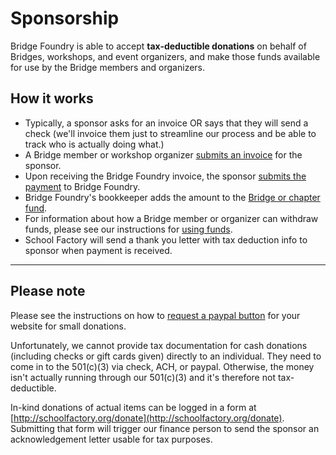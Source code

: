 # Sponsorship
Bridge Foundry is able to accept **tax-deductible donations** on behalf of Bridges, workshops, and event organizers, and make those funds available for use by the Bridge members and organizers.

## How it works
- Typically, a sponsor asks for an invoice OR says that they will send a check (we'll invoice them just to streamline our process and be able to track who is actually doing what.)
- A Bridge member or workshop organizer [submits an invoice](request-invoice.md) for the sponsor.
- Upon receiving the Bridge Foundry invoice, the sponsor [submits the payment](submit-payment.md) to Bridge Foundry.
- Bridge Foundry's bookkeeper adds the amount to the [Bridge or chapter fund](../funding/status.md).
- For information about how a Bridge member or organizer can withdraw funds, please see our instructions for [using funds](../using-funds).
- School Factory will send a thank you letter with tax deduction info to sponsor when payment is received.

---
## Please note
Please see the instructions on how to [request a paypal button](paypal-donations.md) for your website for small donations.

Unfortunately, we cannot provide tax documentation for cash donations (including checks or gift cards given) directly to an individual. They need to come in to the 501(c)(3) via check, ACH, or paypal. Otherwise, the money isn't actually running through our 501(c)(3) and it's therefore not tax-deductible.

In-kind donations of actual items can be logged in a form at [http://schoolfactory.org/donate](http://schoolfactory.org/donate). Submitting that form will trigger our finance person to send the sponsor an acknowledgement letter usable for tax purposes.
